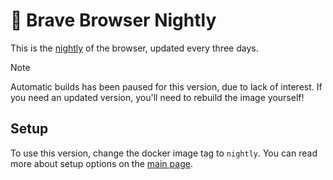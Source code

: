 # 🦁 Brave Browser Nightly
This is the [nightly][nightly_version] of the browser,  updated every three days.

> [!NOTE]
> Automatic builds has been paused for this version, due to lack of interest. If you need an updated version, you'll need to rebuild the image yourself!

## Setup
To use this version, change the docker image tag to `nightly`. You can read more about setup options on the [main page][main_repo].


[nightly_version]: https://brave.com/download-nightly/
[main_repo]: https://github.com/tibor309/brave/tree/main